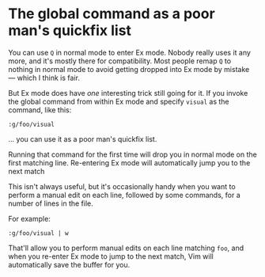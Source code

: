 # The global command as a poor man's quickfix list

You can use `Q` in normal mode to enter Ex mode. Nobody really uses it any more, and it's mostly there for compatibility. Most people remap `Q` to nothing in normal mode to avoid getting dropped into Ex mode by mistake — which I think is fair.

But Ex mode does have _one_ interesting trick still going for it. If you invoke the global command from within Ex mode and specify `visual` as the command, like this:

```
:g/foo/visual
```

... you can use it as a poor man's quickfix list.

Running that command for the first time will drop you in normal mode on the first matching line. Re-entering Ex mode will automatically jump you to the next match

This isn't always useful, but it's occasionally handy when you want to perform a manual edit on each line, followed by some commands, for a number of lines in the file.

For example:

```
:g/foo/visual | w
```

That'll allow you to perform manual edits on each line matching `foo`, and when you re-enter Ex mode to jump to the next match, Vim will automatically save the buffer for you.
